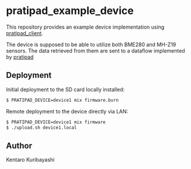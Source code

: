 # pratipad_example_device

This repository provides an example device implementation using [pratipad_client](https://github.com/kentaro/pratipad_client).

The device is supposed to be able to utilize both BME280 and MH-Z19 sensors. The data retrieved from them are sent to a dataflow implemented by [pratipad](https://github.com/kentaro/pratipad)

## Deployment

Initial deployment to the SD card locally installed:

```sh
$ PRATIPAD_DEVICE=device1 mix firmware.burn
```

Remote deployment to the device directly via LAN:

```sh
$ PRATIPAD_DEVICE=device1 mix firmware
$ ./upload.sh device1.local
```

## Author

Kentaro Kuribayashi
